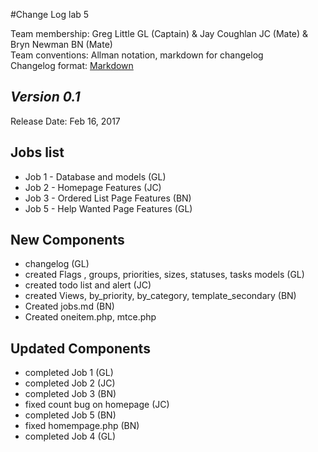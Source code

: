 #Change Log lab 5 

Team membership:  Greg Little GL (Captain) & Jay Coughlan JC (Mate) & Bryn Newman BN (Mate)  
Team conventions: Allman notation, markdown for changelog  
Changelog format: [Markdown](https://github.com/adam-p/markdown-here/wiki/Markdown-Cheatsheet) 

## *Version 0.1*

Release Date: Feb 16, 2017

## Jobs list

- Job 1 - Database and models (GL)
- Job 2 - Homepage Features (JC)
- Job 3 - Ordered List Page Features (BN)
- Job 5 - Help Wanted Page Features (GL)

## New Components

- changelog (GL)
- created Flags , groups, priorities, sizes, statuses, tasks models (GL)
- created todo list and alert (JC)
- created Views, by_priority, by_category, template_secondary (BN)
- Created jobs.md (BN)
- Created oneitem.php, mtce.php

## Updated Components

- completed Job 1 (GL)
- completed Job 2 (JC)
- completed Job 3 (BN)
- fixed count bug on homepage (JC)
- completed Job 5 (BN)
- fixed homempage.php (BN)
- completed Job 4 (GL)
